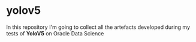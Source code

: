# yolov5
In this repository I'm going to collect all the artefacts developed during my tests of **YoloV5** on Oracle Data Science
